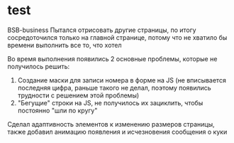 # test
BSB-business
Пытался отрисовать другие страницы, по итогу сосредоточился только на главной странице, потому что не хватило бы времени выполнить все то, что хотел

Во время выполнения появились 2 основные проблемы, которые не получилось решить:
1) Создание маски для записи номера в форме на JS (не вписывается последняя цифра, раньше такого не делал, поэтому появились трудности с решением этой проблемы)
2) "Бегущие" строки на JS, не получилось их зациклить, чтобы постоянно "шли по кругу"

Сделал адаптивность элементов к изменению размеров страницы, также добавил анимацию появления и исчезновения сообщения о куки
